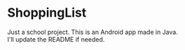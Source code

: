 # ShoppingList
Just a school project. This is an Android app made in Java.  
I'll update the README if needed.
